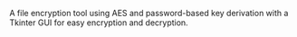 A file encryption tool using AES and password-based key derivation with a Tkinter GUI for easy encryption and decryption.
